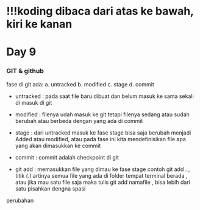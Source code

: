# !!!koding dibaca dari atas ke bawah, kiri ke kanan

# Day 9
### GIT & github

fase di git ada:
a. untracked 
b. modified
c. stage
d. commit 

- untracked : pada saat file baru dibuat dan belum masuk ke sama sekali di masuk di git
- modified : filenya udah masuk ke git tetapi filenya sedang atau sudah berubah atau berbeda dengan yang ada di commit  
- stage : dari untracked masuk ke fase stage bisa saja berubah menjadi Added atau modified, atau pada fase ini kita mendefinisikan file apa yang akan dimasukkan ke commit 
- commit : commit adalah checkpoint di git

- git add : memasukkan file yang dimau ke fase stage contoh git add . , titik (.) artinya semua file yang ada di folder tempat terminal berada , atau jika mau satu file saja maka tulis git add namafile , bisa lebih dari satu pisahkan dengna spasi

perubahan



